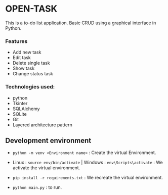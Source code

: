 # OPEN-TASK

This is a to-do list application. Basic CRUD using a graphical interface in Python.

### Features
* Add new task
* Edit task
* Delete single task
* Show task
* Change status task

### Technologies used:
* python
* Tkinter
* SQLAlchemy
* SQLite
* Git
* Layered architecture pattern

## Development environment

* `python -m venv <Environment name>` : Create the virtual Environment.

* Linux : `source env/bin/activate` | Windows : `env\Scripts\activate` : We activate the virtual environment.

* `pip install -r requirements.txt` : We recreate the virtual environment.

* `python main.py` : to run.
